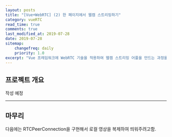 ```yaml
---
layout: posts 
title: "[Vue+WebRTC] (2) 한 페이지에서 웹캠 스트리밍하기"
category: vueRTC
read_time: true
comments: true
last_modified_at: 2019-07-28
date: 2019-07-28
sitemap:
    changefreq: daily
    priority: 1.0
excerpt: "Vue 프레임워크에 WebRTC 기술을 적용하여 웹캠 스트리밍 어플을 만드는 과정을 설명합니다."
---
```


## 프로젝트 개요

작성 예정

----

## 마무리

다음에는 RTCPeerConnection을 구현해서 로컬 영상을 복제하여 띄워주려고함. 